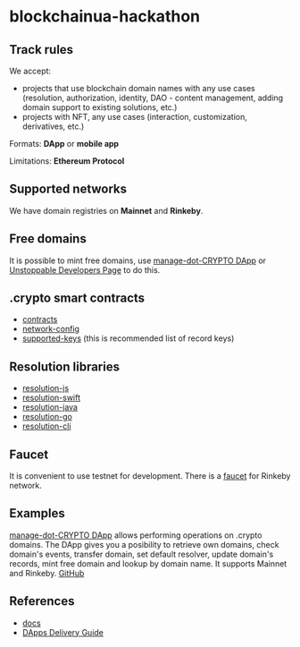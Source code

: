 # blockchainua-hackathon

## Track rules

We accept:

- projects that use blockchain domain names with any use cases (resolution, authorization, identity, DAO - content management, adding domain support to existing solutions, etc.)
- projects with NFT, any use cases (interaction, customization, derivatives, etc.)

Formats: **DApp** or **mobile app**

Limitations: **Ethereum Protocol**

## Supported networks

We have domain registries on **Mainnet** and **Rinkeby**.

## Free domains

It is possible to mint free domains, use [manage-dot-CRYPTO DApp](https://cloudflare-ipfs.com/ipfs/QmTATyw8G1gzRsTf5egg8UfiQoeGtpPDHT7c23bL7nVncT/) or [Unstoppable Developers Page](https://unstoppabledomains.com/developers) to do this.

## .crypto smart contracts

- [contracts](https://github.com/unstoppabledomains/dot-crypto)
- [network-config](https://github.com/unstoppabledomains/dot-crypto/blob/master/src/network-config/network-config.json)
- [supported-keys](https://github.com/unstoppabledomains/dot-crypto/blob/master/src/supported-keys/supported-keys.json) (this is recommended list of record keys)

## Resolution libraries

- [resolution-js](https://github.com/unstoppabledomains/resolution)
- [resolution-swift](https://github.com/unstoppabledomains/resolution-swift)
- [resolution-java](https://github.com/unstoppabledomains/resolution-java)
- [resolution-go](https://github.com/unstoppabledomains/resolution-go)
- [resolution-cli](https://github.com/unstoppabledomains/resolution-cli)

## Faucet

It is convenient to use testnet for development. There is a [faucet](https://faucet.rinkeby.io/) for Rinkeby network.

## Examples

[manage-dot-CRYPTO DApp](https://cloudflare-ipfs.com/ipfs/QmTATyw8G1gzRsTf5egg8UfiQoeGtpPDHT7c23bL7nVncT/) allows performing operations on .crypto domains. The DApp gives you a posibility to retrieve own domains, check domain's events, transfer domain, set default resolver, update domain's records, mint free domain and lookup by domain name. It supports Mainnet and Rinkeby. [GitHub](https://github.com/aquiladev/manage-dot-crypto)

## References

- [docs](https://docs.unstoppabledomains.com/)
- [DApps Delivery Guide](https://dapps-delivery-guide.readthedocs.io/en/latest/)
